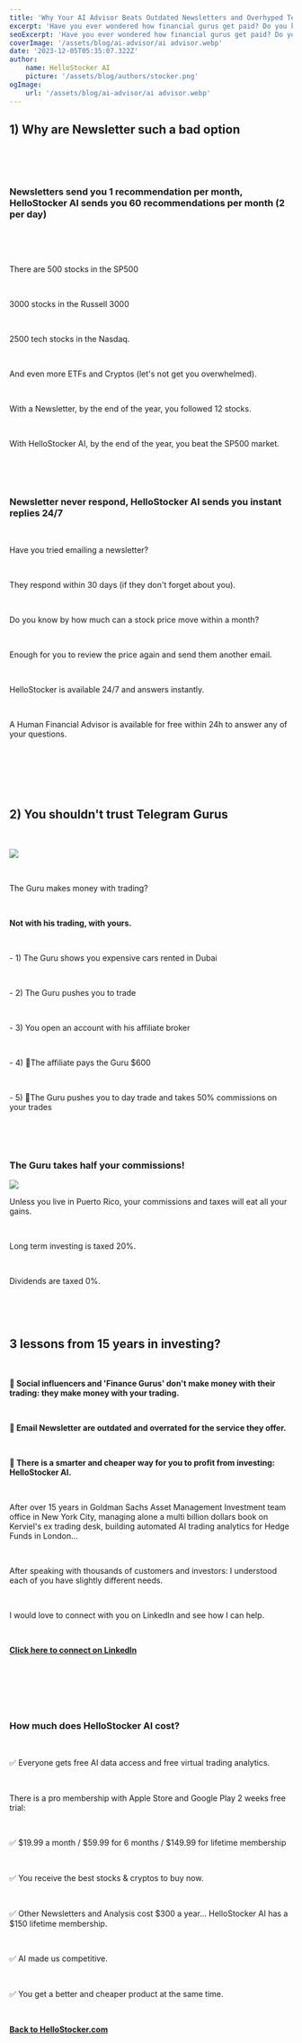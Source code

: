 ```yaml
---
title: 'Why Your AI Advisor Beats Outdated Newsletters and Overhyped Telegram Gurus'
excerpt: 'Have you ever wondered how financial gurus get paid? Do you know why Newsletters are overrated?'
seoExcerpt: 'Have you ever wondered how financial gurus get paid? Do you know why Newsletters are overrated?'
coverImage: '/assets/blog/ai-advisor/ai advisor.webp'
date: '2023-12-05T05:35:07.322Z'
author:
    name: HelloStocker AI
    picture: '/assets/blog/authors/stocker.png'
ogImage:
    url: '/assets/blog/ai-advisor/ai advisor.webp'
---
```



## 1) Why are Newsletter such a bad option

&nbsp;

&nbsp;

### Newsletters send you 1 recommendation per month, HelloStocker AI sends you 60 recommendations per month (2 per day)

&nbsp;

&nbsp;

There are 500 stocks in the SP500

&nbsp;

3000 stocks in the Russell 3000

&nbsp;

2500 tech stocks in the Nasdaq.

&nbsp;

And even more ETFs and Cryptos (let's not get you overwhelmed).

&nbsp;

With a Newsletter, by the end of the year, you followed 12 stocks.

&nbsp;

With HelloStocker AI, by the end of the year, you beat the SP500 market.

&nbsp;

&nbsp;

### Newsletter never respond, HelloStocker AI sends you instant replies 24/7

&nbsp;

Have you tried emailing a newsletter?

&nbsp;

They respond within 30 days (if they don't forget about you).

&nbsp;

Do you know by how much can a stock price move within a month?

&nbsp;

Enough for you to review the price again and send them another email.

&nbsp;

HelloStocker is available 24/7 and answers instantly.

&nbsp;

A Human Financial Advisor is available for free within 24h to answer any of your questions.

&nbsp;

&nbsp;

&nbsp;

## 2) You shouldn't trust Telegram Gurus

&nbsp;

![](/assets/blog/ai-advisor/how-finance-gurus-make-money.webp)

&nbsp;

The Guru makes money with trading?

&nbsp;

**Not with his trading, with yours.**

&nbsp;


\- 1) The Guru shows you expensive cars rented in Dubai

&nbsp;

\- 2) The Guru pushes you to trade

&nbsp;

\- 3) You open an account with his affiliate broker

&nbsp;

\- 4) 🧐The affiliate pays the Guru $600

&nbsp;

\- 5) 🤯The Guru pushes you to day trade and takes 50% commissions on your trades

&nbsp;

&nbsp;

### The Guru takes half your commissions!

![](/assets/blog/ai-advisor/how_trading_gurus_make_money.png)


Unless you live in Puerto Rico, your commissions and taxes will eat all your gains.

&nbsp;

Long term investing is taxed 20%.

&nbsp;

Dividends are taxed 0%.

&nbsp;


&nbsp;


## 3 lessons from 15 years in investing?

&nbsp;

**🦄 Social influencers and 'Finance Gurus' don't make money with their trading: they make money with your trading.**

&nbsp;

**💾 Email Newsletter are outdated and overrated for the service they offer.**

&nbsp;

**🧠 There is a smarter and cheaper way for you to profit from investing: HelloStocker AI.**

&nbsp;

After over 15 years in Goldman Sachs Asset Management Investment team office in New York City, managing alone a multi billion dollars book on Kerviel's ex trading desk, building automated AI trading analytics for Hedge Funds in London...

&nbsp;

After speaking with thousands of customers and investors: I understood each of you have slightly different needs.

&nbsp;

I would love to connect with you on LinkedIn and see how I can help.

&nbsp;

**[Click here to connect on LinkedIn](https://www.linkedin.com/in/anesshusseinali/)**

&nbsp;

&nbsp;

&nbsp;

### How much does HelloStocker AI cost?

&nbsp;

✅ Everyone gets free AI data access and free virtual trading analytics.

&nbsp;

There is a pro membership with Apple Store and Google Play 2 weeks free trial:

&nbsp;

✅ $19.99 a month  /  $59.99 for 6 months  /  $149.99 for lifetime membership

&nbsp;

✅ You receive the best stocks & cryptos to buy now.

&nbsp;

✅ Other Newsletters and Analysis cost $300 a year... HelloStocker AI has a $150 lifetime membership.

&nbsp;

✅ AI made us competitive.

&nbsp;

✅ You get a better and cheaper product at the same time.


&nbsp;

**[Back to HelloStocker.com](https://www.hellostocker.com/)**